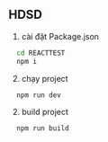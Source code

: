 ## HDSD
1. cài đặt Package.json
```bash
  cd REACTTEST
  npm i
```
2. chạy project
```bash
  npm run dev
```
2. build project
```bash
  npm run build
```

    
